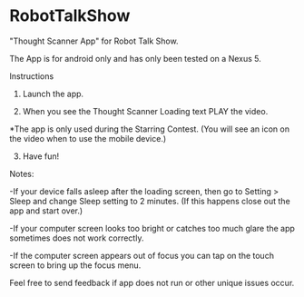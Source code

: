 RobotTalkShow
=============

"Thought Scanner App" for Robot Talk Show.

The App is for android only and has only been tested on a Nexus 5.

Instructions

1) Launch the app.

2) When you see the Thought Scanner Loading text PLAY the video.

*The app is only used during the Starring Contest. (You will see an icon on the video when to use the mobile device.)

3) Have fun!

Notes:

-If your device falls asleep after the loading screen, then go to Setting > Sleep and change Sleep setting to 2 minutes.
(If this happens close out the app and start over.)

-If your computer screen looks too bright or catches too much glare the app sometimes does not work correctly.

-If the computer screen appears out of focus you can tap on the touch screen to bring up the focus menu.

Feel free to send feedback if app does not run or other unique issues occur.
